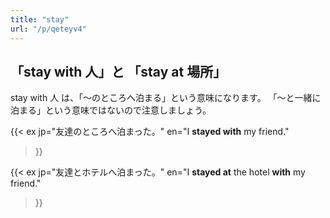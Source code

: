 ```yaml
---
title: "stay"
url: "/p/qeteyv4"
---
```


「stay with 人」と 「stay at 場所」
----

stay with 人 は、「〜のところへ泊まる」という意味になります。
「〜と一緒に泊まる」という意味ではないので注意しましょう。

{{< ex
    jp="友達のところへ泊まった。"
    en="I **stayed with** my friend."
>}}

{{< ex
    jp="友達とホテルへ泊まった。"
    en="I **stayed at** the hotel **with** my friend."
>}}

